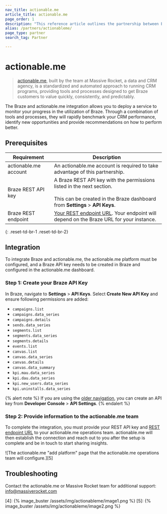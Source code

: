 ```yaml
---
nav_title: actionable.me
article_title: actionable.me
page_order: 1
description: "This reference article outlines the partnership between Braze and actionable.me, a proprietary software and processes, that allow you to get the most out of your Braze investment right away."
alias: /partners/actionableme/
page_type: partner
search_tag: Partner

---
```


# actionable.me

> [actionable.me][2], built by the team at Massive Rocket, a data and CRM agency, is a standardized and automated approach to running CRM programs, providing tools and processes designed to get Braze customers to value quickly, consistently, and predictably. 

The Braze and actionable.me integration allows you to deploy a service to monitor your progress in the utilization of Braze. Through a combination of tools and processes, they will rapidly benchmark your CRM performance, identify new opportunities and provide recommendations on how to perform better.

## Prerequisites

| Requirement | Description |
| --- | --- |
| actionable.me account | An actionable.me account is required to take advantage of this partnership. |
| Braze REST API key | A Braze REST API key with the permissions listed in the next section.<br><br> This can be created in the Braze dashboard from **Settings** > **API Keys**. |
| Braze REST endpoint | [Your REST endpoint URL][1]. Your endpoint will depend on the Braze URL for your instance. |
{: .reset-td-br-1 .reset-td-br-2}

## Integration

To integrate Braze and actionable.me, the actionable.me platform must be configured, and a Braze API key needs to be created in Braze and configured in the actionable.me dashboard.

### Step 1: Create your Braze API Key

In Braze, navigate to **Settings** > **API Keys**. Select **Create New API Key** and ensure following permissions are added:

- `campaigns.list`
- `campaigns.data_series`
- `campaigns.details`
- `sends.data_series`
- `segments.list`
- `segments.data_series`
- `segments.details`
- `events.list`
- `canvas.list`
- `canvas.data_series`
- `canvas.details`
- `canvas.data_summary`
- `kpi.mau.data_series`
- `kpi.dau.data_series`
- `kpi.new_users.data_series`
- `kpi.uninstalls.data_series`

{% alert note %}
If you are using the [older navigation]({{site.baseurl}}/navigation), you can create an API key from **Developer Console** > **API Settings**.
{% endalert %}

### Step 2: Provide information to the actionable.me team

To complete the integration, you must provide your REST API key and [REST endpoint URL][1] to your actionable.me operations team. actionable.me will then establish the connection and reach out to you after the setup is complete and be in touch to start sharing insights.

![The actionable.me "add platform" page that the actionable.me operations team will configure.][5]

## Troubleshooting

Contact the actionable.me or Massive Rocket team for additional support: [info@massiverocket.com][3]

[1]: {{site.baseurl}}/developer_guide/rest_api/basics/#endpoints
[2]: https://actionable.me
[3]: mailto:info@massiverocket.com
[4]: {% image_buster /assets/img/actionableme/image1.png %}
[5]: {% image_buster /assets/img/actionableme/image2.png %}
